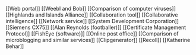 [[Web portal]]
[[Weebl and Bob]]
[[Comparison of computer viruses]]
[[Highlands and Islands Alliance]]
[[Collaboration tool]]
[[Collaborative intelligence]]
[[Network service]]
[[System Development Corporation]]
[[Siemens CX75]]
[[Alan Reynolds (footballer)]]
[[Certificate Management Protocol]]
[[FishEye (software)]]
[[Online post office]]
[[Comparison of microblogging and similar services]]
[[Clipgenerator]]
[[Recoll]]
[[Katherine Behar]]
